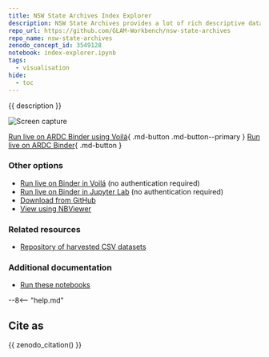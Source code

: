 ```yaml
---
title: NSW State Archives Index Explorer
description: NSW State Archives provides a lot of rich descriptive data in its online indexes. But there's so much data it can be hard to understand what's actually in each index. This notebook tries to help by generating an overview of an index, summarising the contents of each field.
repo_url: https://github.com/GLAM-Workbench/nsw-state-archives
repo_name: nsw-state-archives
zenodo_concept_id: 3549128
notebook: index-explorer.ipynb
tags:
  - visualisation
hide:
  - toc
---
```


{{ description }}

![Screen capture](../images/index-explorer-l.gif)

[Run live on ARDC Binder using Voilá](https://binderhub.rc.nectar.org.au/v2/gh/GLAM-Workbench/{{repo_name}}/HEAD?urlpath=voila/render/{{notebook}}){ .md-button .md-button--primary } [Run live on ARDC Binder](https://binderhub.rc.nectar.org.au/v2/gh/GLAM-Workbench/{{repo_name}}/HEAD?urlpath=/lab/tree/{{notebook}}){ .md-button }

### Other options

* [Run live on Binder in Voilá](https://mybinder.org/v2/gh/GLAM-Workbench/{{repo_name}}/HEAD?urlpath=voila/render/{{notebook}}) (no authentication required)
* [Run live on Binder in Jupyter Lab](https://mybinder.org/v2/gh/GLAM-Workbench/{{repo_name}}/HEAD?urlpath=/lab/tree/{{notebook}}) (no authentication required)
* [Download from GitHub](https://github.com/GLAM-Workbench/{{repo_name}}/blob/master/{{notebook}})
* [View using NBViewer](https://nbviewer.jupyter.org/github/GLAM-Workbench/{{repo_name}}/blob/master/{{notebook}})

### Related resources

* [Repository of harvested CSV datasets](https://github.com/wragge/srnsw-indexes)

### Additional documentation

* [Run these notebooks](../#run-these-notebooks)

--8<-- "help.md"

## Cite as

{{ zenodo_citation() }}